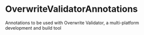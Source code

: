 # OverwriteValidatorAnnotations
Annotations to be used with Overwrite Validator, a multi-platform development and build tool
